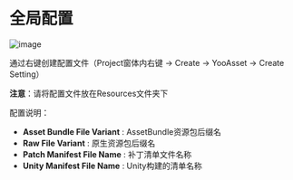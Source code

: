 # 全局配置

![image](https://github.com/tuyoogame/YooAsset/raw/main/Docs/Image/Settings-img1.jpg)

通过右键创建配置文件（Project窗体内右键 -> Create -> YooAsset -> Create Setting）

**注意**：请将配置文件放在Resources文件夹下

配置说明：

- **Asset Bundle File Variant** : AssetBundle资源包后缀名
- **Raw File Variant** : 原生资源包后缀名
- **Patch Manifest File Name** : 补丁清单文件名称
- **Unity Manifest File Name** : Unity构建的清单名称

